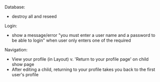 Database:
- destroy all and reseed

Login: 
- show a message/error "you must enter a user name and a password to be able to login" when user only enters one of the required

Navigation:
- View your profile (in Layout) v. 'Return to your profile page' on child show page
- After editing a child, returning to your profile takes you back to the first user's profile
